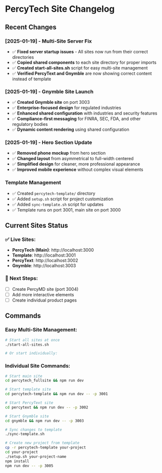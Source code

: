 # PercyTech Site Changelog

## Recent Changes

### [2025-01-19] - Multi-Site Server Fix

- ✅ **Fixed server startup issues** - All sites now run from their correct directories
- ✅ **Copied shared components** to each site directory for proper imports
- ✅ **Created start-all-sites.sh** script for easy multi-site management
- ✅ **Verified PercyText and Gnymble** are now showing correct content instead of template

### [2025-01-19] - Gnymble Site Launch

- ✅ **Created Gnymble site** on port 3003
- ✅ **Enterprise-focused design** for regulated industries
- ✅ **Enhanced shared configuration** with industries and security features
- ✅ **Compliance-first messaging** for FINRA, SEC, FDA, and other regulatory bodies
- ✅ **Dynamic content rendering** using shared configuration

### [2025-01-19] - Hero Section Update

- ✅ **Removed phone mockup** from hero section
- ✅ **Changed layout** from asymmetrical to full-width centered
- ✅ **Simplified design** for cleaner, more professional appearance
- ✅ **Improved mobile experience** without complex visual elements

### Template Management

- ✅ Created `percytech-template/` directory
- ✅ Added `setup.sh` script for project customization
- ✅ Added `sync-template.sh` script for updates
- ✅ Template runs on port 3001, main site on port 3000

## Current Sites Status

### ✅ **Live Sites:**

- **PercyTech (Main)**: http://localhost:3000
- **Template**: http://localhost:3001
- **PercyText**: http://localhost:3002
- **Gnymble**: http://localhost:3003

### 🚧 **Next Steps:**

- [ ] Create PercyMD site (port 3004)
- [ ] Add more interactive elements
- [ ] Create individual product pages

## Commands

### **Easy Multi-Site Management:**

```bash
# Start all sites at once
./start-all-sites.sh

# Or start individually:
```

### **Individual Site Commands:**

```bash
# Start main site
cd percytech_fullsite && npm run dev

# Start template site
cd percytech-template && npm run dev -- -p 3001

# Start PercyText site
cd percytext && npm run dev -- -p 3002

# Start Gnymble site
cd gnymble && npm run dev -- -p 3003

# Sync changes to template
./sync-template.sh

# Create new project from template
cp -r percytech-template your-project
cd your-project
./setup.sh your-project-name
npm install
npm run dev -- -p 3005
```
